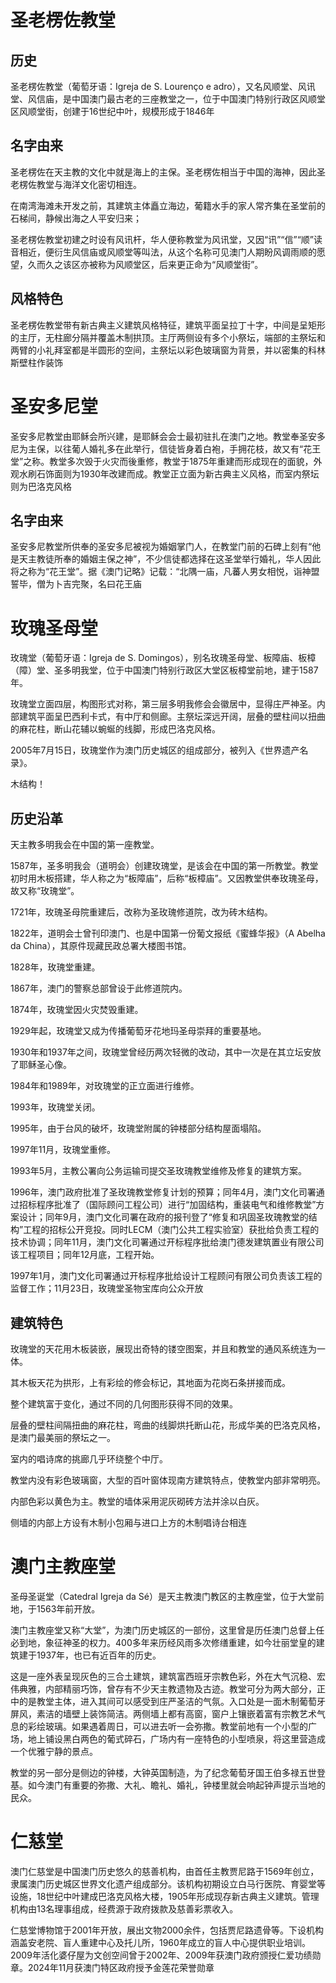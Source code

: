 
# 圣老楞佐教堂

## 历史

圣老楞佐教堂（葡萄牙语：Igreja de S. Lourenço e adro），又名风顺堂、风讯堂、风信庙，是中国澳门最古老的三座教堂之一，位于中国澳门特别行政区风顺堂区风顺堂街，创建于16世纪中叶，规模形成于1846年

## 名字由来

圣老楞佐在天主教的文化中就是海上的主保。圣老楞佐相当于中国的海神，因此圣老楞佐教堂与海洋文化密切相连。

在南湾海滩未开发之前，其建筑主体矗立海边，葡籍水手的家人常齐集在圣堂前的石梯间，静候出海之人平安归来；

圣老楞佐教堂初建之时设有风讯杆，华人便称教堂为风讯堂，又因“讯”“信”“顺”读音相近，便衍生风信庙或风顺堂等叫法，从这个名称可见澳门人期盼风调雨顺的愿望，久而久之该区亦被称为风顺堂区，后来更正命为“风顺堂街”。

## 风格特色

圣老楞佐教堂带有新古典主义建筑风格特征，建筑平面呈拉丁十字，中间是呈矩形的主厅，无柱廊分隔并覆盖木制拱顶。主厅两侧设有多个小祭坛，端部的主祭坛和两臂的小礼拜室都是半圆形的空间，主祭坛以彩色玻璃窗为背景，并以密集的科林斯壁柱作装饰

# 圣安多尼堂

圣安多尼教堂由耶稣会所兴建，是耶稣会会士最初驻扎在澳门之地。教堂奉圣安多尼为主保，以往葡人婚礼多在此举行，信徒皆身着白袍，手拥花枝，故又有“花王堂”之称。教堂多次毁于火灾而後重修，教堂于1875年重建而形成现在的面貌，外观水刷石饰面则为1930年改建而成。教堂正立面为新古典主义风格，而室内祭坛则为巴洛克风格

## 名字由来

圣安多尼教堂所供奉的圣安多尼被视为婚姻掌门人，在教堂门前的石碑上刻有“他是天主教徒所奉的婚姻主保之神”，不少信徒都选择在这圣堂举行婚礼，华人因此将之称为“花王堂”。据《澳门记略》记载：“北隅一庙，凡蕃人男女相悦，诣神盟誓毕，僧为卜吉完聚，名曰花王庙

# 玫瑰圣母堂

玫瑰堂（葡萄牙语：Igreja de S. Domingos），别名玫瑰圣母堂、板障庙、板樟（障）堂、圣多明我堂，位于中国澳门特别行政区大堂区板樟堂前地，建于1587年。

玫瑰堂立面四层，构图形式对称，第三层多明我修会会徽居中，显得庄严神圣。内部建筑平面呈巴西利卡式，有中厅和侧廊。主祭坛深远开阔，层叠的壁柱间以扭曲的麻花柱，断山花辅以蜿蜒的线脚，形成巴洛克风格。

2005年7月15日，玫瑰堂作为澳门历史城区的组成部分，被列入《世界遗产名录》。

木结构！

## 历史沿革

天主教多明我会在中国的第一座教堂。

1587年，圣多明我会（道明会）创建玫瑰堂，是该会在中国的第一所教堂。教堂初时用木板搭建，华人称之为“板障庙”，后称“板樟庙”。又因教堂供奉玫瑰圣母，故又称“玫瑰堂”。

1721年，玫瑰圣母院重建后，改称为圣玫瑰修道院，改为砖木结构。

1822年，道明会士曾刊印澳门、也是中国第一份葡文报纸《蜜蜂华报》（A Abelha da China），其原件现藏民政总署大楼图书馆。

1828年，玫瑰堂重建。

1867年，澳门的警察总部曾设于此修道院内。

1874年，玫瑰堂因火灾焚毁重建。

1929年起，玫瑰堂又成为传播葡萄牙花地玛圣母崇拜的重要基地。

1930年和1937年之间，玫瑰堂曾经历两次轻微的改动，其中一次是在其立坛安放了耶稣圣心像。

1984年和1989年，对玫瑰堂的正立面进行维修。

1993年，玫瑰堂关闭。

1995年，由于台风的破坏，玫瑰堂附属的钟楼部分结构屋面塌陷。

1997年11月，玫瑰堂重修。

1993年5月，主教公署向公务运输司提交圣玫瑰教堂维修及修复的建筑方案。

1996年，澳门政府批准了圣玫瑰教堂修复计划的预算；同年4月，澳门文化司署通过招标程序批准了（国际顾问工程公司）进行“加固结构，重装电气和维修教堂”方案设计；同年9月，澳门文化司署在政府的报刊登了“修复和巩固圣玫瑰教堂的结构”工程的招标公开竞投。同时LECM（澳门公共工程实验室）获批给负责工程的技术协调；同年11月，澳门文化司署通过开标程序批给澳门德发建筑置业有限公司该工程项目；同年12月底，工程开始。

1997年1月，澳门文化司署通过开标程序批给设计工程顾问有限公司负责该工程的监督工作；11月23日，玫瑰堂圣物宝库向公众开放

## 建筑特色

玫瑰堂的天花用木板装嵌，展现出奇特的镂空图案，并且和教堂的通风系统连为一体。

其木板天花为拱形，上有彩绘的修会标记，其地面为花岗石条拼接而成。

整个建筑富于变化，通过不同的几何图形获得不同的效果。

层叠的壁柱间隔扭曲的麻花柱，弯曲的线脚烘托断山花，形成华美的巴洛克风格，是澳门最美丽的祭坛之一。

室内的唱诗席的挑廊几乎环绕整个中厅。

教堂内没有彩色玻璃窗，大型的百叶窗体现南方建筑特点，使教堂内部非常明亮。

内部色彩以黄色为主。教堂的墙体采用泥灰砌砖方法并涂以白灰。

侧墙的内部上方设有木制小包厢与进口上方的木制唱诗台相连

# 澳门主教座堂

圣母圣诞堂（Catedral Igreja da Sé）是天主教澳门教区的主教座堂，位于大堂前地，于1563年前开放。

澳门主教座堂又称“大堂”，为澳门历史城区的一部份，这里曾是历任澳门总督上任必到地，象征神圣的权力。400多年来历经风雨多次修缮重建，如今壮丽堂皇的建筑建于1937年，也已有近百年的历史。

这是一座外表呈现灰色的三合土建筑，建筑富西班牙宗教色彩，外在大气沉稳、宏伟典雅，内部精丽巧饰，曾存有不少天主教遗物及古迹。教堂可分为两大部分，正中的是教堂主体，进入其间可以感受到庄严圣洁的气氛。入口处是一面木制葡萄牙屏风，素洁的墙壁上装饰简洁。两侧墙上都有高窗，窗户上镶嵌着富有宗教艺术气息的彩绘玻璃。如果遇着周日，可以进去听一会弥撒。教堂前地有一个小型的广场，地上铺设黑白两色的葡式碎石，广场内有一座特色的小型喷泉，将这里营造成一个优雅宁静的景点。

教堂的另一部分是侧边的钟楼，大钟英国制造，为了纪念葡萄牙国王伯多禄五世登基。如今澳门有重要的弥撒、大礼、瞻礼、婚礼，钟楼里就会响起钟声提示当地的民众。

# 仁慈堂

澳门仁慈堂是中国澳门历史悠久的慈善机构，由首任主教贾尼路于1569年创立，隶属澳门历史城区世界文化遗产组成部分。该机构初期设立白马行医院、育婴堂等设施，18世纪中叶建成巴洛克风格大楼，1905年形成现存新古典主义建筑。管理机构由13名理事组成，经费源于政府拨款及慈善彩票收入。

仁慈堂博物馆于2001年开放，展出文物2000余件，包括贾尼路遗骨等。下设机构涵盖安老院、盲人重建中心及托儿所，1960年成立的盲人中心提供职业培训。2009年活化婆仔屋为文创空间曾于2002年、2009年获澳门政府颁授仁爱功绩勋章。2024年11月获澳门特区政府授予金莲花荣誉勋章